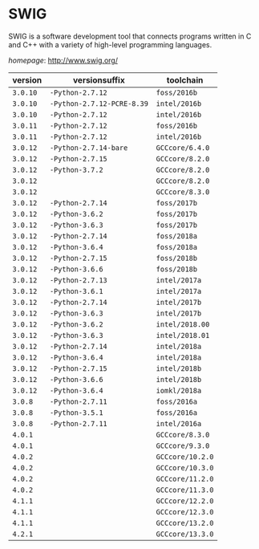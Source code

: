 # SWIG

SWIG is a software development tool that connects programs written in C and C++ with  a variety of high-level programming languages.

*homepage*: <http://www.swig.org/>

version | versionsuffix | toolchain
--------|---------------|----------
``3.0.10`` | ``-Python-2.7.12`` | ``foss/2016b``
``3.0.10`` | ``-Python-2.7.12-PCRE-8.39`` | ``intel/2016b``
``3.0.10`` | ``-Python-2.7.12`` | ``intel/2016b``
``3.0.11`` | ``-Python-2.7.12`` | ``foss/2016b``
``3.0.11`` | ``-Python-2.7.12`` | ``intel/2016b``
``3.0.12`` | ``-Python-2.7.14-bare`` | ``GCCcore/6.4.0``
``3.0.12`` | ``-Python-2.7.15`` | ``GCCcore/8.2.0``
``3.0.12`` | ``-Python-3.7.2`` | ``GCCcore/8.2.0``
``3.0.12`` |  | ``GCCcore/8.2.0``
``3.0.12`` |  | ``GCCcore/8.3.0``
``3.0.12`` | ``-Python-2.7.14`` | ``foss/2017b``
``3.0.12`` | ``-Python-3.6.2`` | ``foss/2017b``
``3.0.12`` | ``-Python-3.6.3`` | ``foss/2017b``
``3.0.12`` | ``-Python-2.7.14`` | ``foss/2018a``
``3.0.12`` | ``-Python-3.6.4`` | ``foss/2018a``
``3.0.12`` | ``-Python-2.7.15`` | ``foss/2018b``
``3.0.12`` | ``-Python-3.6.6`` | ``foss/2018b``
``3.0.12`` | ``-Python-2.7.13`` | ``intel/2017a``
``3.0.12`` | ``-Python-3.6.1`` | ``intel/2017a``
``3.0.12`` | ``-Python-2.7.14`` | ``intel/2017b``
``3.0.12`` | ``-Python-3.6.3`` | ``intel/2017b``
``3.0.12`` | ``-Python-3.6.2`` | ``intel/2018.00``
``3.0.12`` | ``-Python-3.6.3`` | ``intel/2018.01``
``3.0.12`` | ``-Python-2.7.14`` | ``intel/2018a``
``3.0.12`` | ``-Python-3.6.4`` | ``intel/2018a``
``3.0.12`` | ``-Python-2.7.15`` | ``intel/2018b``
``3.0.12`` | ``-Python-3.6.6`` | ``intel/2018b``
``3.0.12`` | ``-Python-3.6.4`` | ``iomkl/2018a``
``3.0.8`` | ``-Python-2.7.11`` | ``foss/2016a``
``3.0.8`` | ``-Python-3.5.1`` | ``foss/2016a``
``3.0.8`` | ``-Python-2.7.11`` | ``intel/2016a``
``4.0.1`` |  | ``GCCcore/8.3.0``
``4.0.1`` |  | ``GCCcore/9.3.0``
``4.0.2`` |  | ``GCCcore/10.2.0``
``4.0.2`` |  | ``GCCcore/10.3.0``
``4.0.2`` |  | ``GCCcore/11.2.0``
``4.0.2`` |  | ``GCCcore/11.3.0``
``4.1.1`` |  | ``GCCcore/12.2.0``
``4.1.1`` |  | ``GCCcore/12.3.0``
``4.1.1`` |  | ``GCCcore/13.2.0``
``4.2.1`` |  | ``GCCcore/13.3.0``
